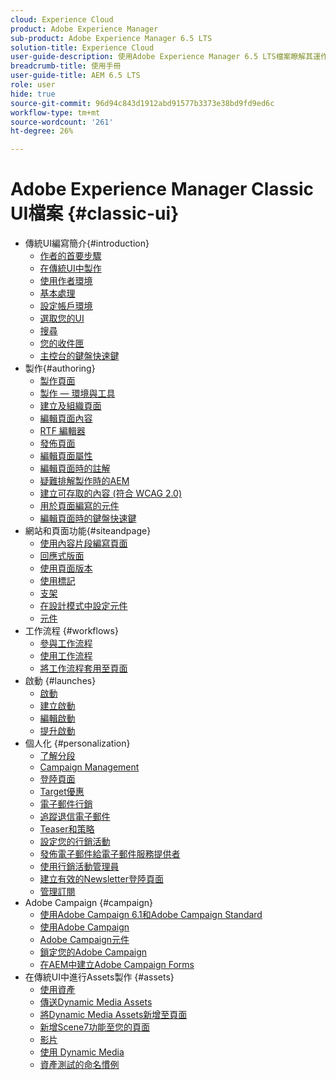```yaml
---
cloud: Experience Cloud
product: Adobe Experience Manager
sub-product: Adobe Experience Manager 6.5 LTS
solution-title: Experience Cloud
user-guide-description: 使用Adobe Experience Manager 6.5 LTS檔案瞭解其運作方式，以及軟體可為您做什麼。
breadcrumb-title: 使用手冊
user-guide-title: AEM 6.5 LTS
role: user
hide: true
source-git-commit: 96d94c843d1912abd91577b3373e38bd9fd9ed6c
workflow-type: tm+mt
source-wordcount: '261'
ht-degree: 26%

---
```



# Adobe Experience Manager Classic UI檔案 {#classic-ui}

+ 傳統UI編寫簡介{#introduction}
   + [作者的首要步驟](/help/sites-classic-ui-authoring/classic-page-author-first-steps.md)
   + [在傳統UI中製作](/help/sites-classic-ui-authoring/classicui.md)
   + [使用作者環境](/help/sites-classic-ui-authoring/author-env.md)
   + [基本處理](/help/sites-classic-ui-authoring/author-env-basic-handling.md)
   + [設定帳戶環境](/help/sites-classic-ui-authoring/author-env-user-props.md)
   + [選取您的UI](/help/sites-classic-ui-authoring/author-env-select-ui.md)
   + [搜尋](/help/sites-classic-ui-authoring/author-env-search.md)
   + [您的收件匣](/help/sites-classic-ui-authoring/author-env-inbox.md)
   + [主控台的鍵盤快速鍵](/help/sites-classic-ui-authoring/author-env-keyboard-shortcuts.md)
+ 製作{#authoring}
   + [製作頁面](/help/sites-classic-ui-authoring/classic-page-author.md)
   + [製作 — 環境與工具](/help/sites-classic-ui-authoring/classic-page-author-env-tools.md)
   + [建立及組織頁面](/help/sites-classic-ui-authoring/classic-page-author-manage-pages.md)
   + [編輯頁面內容](/help/sites-classic-ui-authoring/classic-page-author-edit-content.md)
   + [RTF 編輯器](/help/sites-classic-ui-authoring/classic-page-author-rich-text-editor.md)
   + [發佈頁面](/help/sites-classic-ui-authoring/classic-page-author-publish-pages.md)
   + [編輯頁面屬性](/help/sites-classic-ui-authoring/classic-page-author-edit-page-properties.md)
   + [編輯頁面時的註解](/help/sites-classic-ui-authoring/classic-page-author-annotations.md)
   + [疑難排解製作時的AEM](/help/sites-classic-ui-authoring/classic-page-author-troubleshooting.md)
   + [建立可存取的內容 (符合 WCAG 2.0)](/help/sites-classic-ui-authoring/classic-page-author-accessible-content.md)
   + [用於頁面編寫的元件](/help/sites-classic-ui-authoring/classic-page-author-edit-mode.md)
   + [編輯頁面時的鍵盤快速鍵](/help/sites-classic-ui-authoring/classic-page-author-keyboard-shortcuts.md)
+ 網站和頁面功能{#siteandpage}
   + [使用內容片段編寫頁面](/help/sites-classic-ui-authoring/classic-page-author-content-fragments.md)
   + [回應式版面](/help/sites-classic-ui-authoring/classic-page-author-responsive-layout.md)
   + [使用頁面版本](/help/sites-classic-ui-authoring/classic-page-author-work-with-versions.md)
   + [使用標記](/help/sites-classic-ui-authoring/classic-feature-tags.md)
   + [支架](/help/sites-classic-ui-authoring/classic-feature-scaffolding.md)
   + [在設計模式中設定元件](/help/sites-classic-ui-authoring/classic-page-author-design-mode.md)
   + [元件](/help/sites-classic-ui-authoring/classic-page-author-default-components.md)
+ 工作流程 {#workflows}
   + [參與工作流程](/help/sites-classic-ui-authoring/classic-workflows-participating.md)
   + [使用工作流程](/help/sites-classic-ui-authoring/classic-workflows.md)
   + [將工作流程套用至頁面](/help/sites-classic-ui-authoring/classic-workflows-applying.md)
+ 啟動 {#launches}
   + [啟動](/help/sites-classic-ui-authoring/classic-launches.md)
   + [建立啟動](/help/sites-classic-ui-authoring/classic-launches-creating.md)
   + [編輯啟動](/help/sites-classic-ui-authoring/classic-launches-editing.md)
   + [提升啟動](/help/sites-classic-ui-authoring/classic-launches-promoting.md)
+ 個人化 {#personalization}
   + [了解分段](/help/sites-classic-ui-authoring/classic-personalization-campaigns-segmentation.md)
   + [Campaign Management](/help/sites-classic-ui-authoring/classic-personalization-campaigns.md)
   + [登陸頁面](/help/sites-classic-ui-authoring/classic-personalization-campaigns-landingpage.md)
   + [Target優惠](/help/sites-classic-ui-authoring/classic-personalization-campaigns-target-offers.md)
   + [電子郵件行銷](/help/sites-classic-ui-authoring/classic-personalization-campaigns-email.md)
   + [追蹤退信電子郵件](/help/sites-classic-ui-authoring/classic-personalization-campaigns-email-tracking-bounces.md)
   + [Teaser和策略](/help/sites-classic-ui-authoring/classic-personalization-campaigns-teasers-strategy.md)
   + [設定您的行銷活動](/help/sites-classic-ui-authoring/classic-personalization-campaigns-setting-up-your.md)
   + [發佈電子郵件給電子郵件服務提供者](/help/sites-classic-ui-authoring/classic-personalization-campaigns-email-newsletters.md)
   + [使用行銷活動管理員](/help/sites-classic-ui-authoring/classic-personalization-campaigns-mktg-manager.md)
   + [建立有效的Newsletter登陸頁面](/help/sites-classic-ui-authoring/classic-personalization-campaigns-email-landingpage.md)
   + [管理訂閱](/help/sites-classic-ui-authoring/classic-personalization-campaigns-email-subscriptions.md)
+ Adobe Campaign {#campaign}
   + [使用Adobe Campaign 6.1和Adobe Campaign Standard](/help/sites-classic-ui-authoring/classic-personalization-ac-campaign.md)
   + [使用Adobe Campaign](/help/sites-classic-ui-authoring/classic-personalization-ac.md)
   + [Adobe Campaign元件](/help/sites-classic-ui-authoring/classic-personalization-ac-components.md)
   + [鎖定您的Adobe Campaign](/help/sites-classic-ui-authoring/classic-personalization-ac-target.md)
   + [在AEM中建立Adobe Campaign Forms](/help/sites-classic-ui-authoring/classic-personalization-ac-forms.md)
+ 在傳統UI中進行Assets製作 {#assets}
   + [使用資產](/help/sites-classic-ui-authoring/classicui-assets.md)
   + [傳送Dynamic Media Assets](/help/sites-classic-ui-authoring/dynamic-media-assets-delivering.md)
   + [將Dynamic Media Assets新增至頁面](/help/sites-classic-ui-authoring/dynamic-media-assets-adding-to-page.md)
   + [新增Scene7功能至您的頁面](/help/sites-classic-ui-authoring/manage-assets-classic-s7.md)
   + [影片](/help/sites-classic-ui-authoring/manage-assets-classic-s7-video.md)
   + [使用 Dynamic Media](/help/sites-classic-ui-authoring/dynamic-media-assets.md)
   + [資產測試的命名慣例](/help/sites-classic-ui-authoring/asset-naming-conventions.md)
